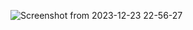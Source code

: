 ![Screenshot from 2023-12-23 22-56-27](https://github.com/Junaid-Ahmad-69/Venedor.com/assets/85307602/a6c883cd-0ebc-4005-b553-5a26f67450eb)
